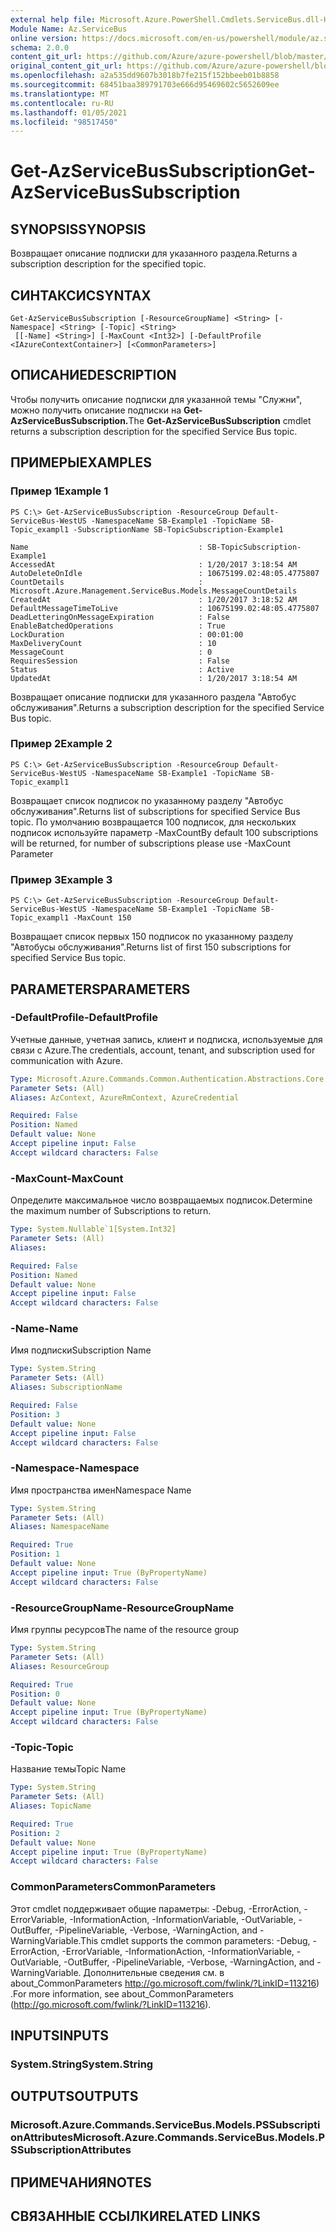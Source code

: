 ```yaml
---
external help file: Microsoft.Azure.PowerShell.Cmdlets.ServiceBus.dll-Help.xml
Module Name: Az.ServiceBus
online version: https://docs.microsoft.com/en-us/powershell/module/az.servicebus/get-azservicebussubscription
schema: 2.0.0
content_git_url: https://github.com/Azure/azure-powershell/blob/master/src/ServiceBus/ServiceBus/help/Get-AzServiceBusSubscription.md
original_content_git_url: https://github.com/Azure/azure-powershell/blob/master/src/ServiceBus/ServiceBus/help/Get-AzServiceBusSubscription.md
ms.openlocfilehash: a2a535dd9607b3018b7fe215f152bbeeb01b8858
ms.sourcegitcommit: 68451baa389791703e666d95469602c5652609ee
ms.translationtype: MT
ms.contentlocale: ru-RU
ms.lasthandoff: 01/05/2021
ms.locfileid: "98517450"
---
```

# <span data-ttu-id="94e29-101">Get-AzServiceBusSubscription</span><span class="sxs-lookup"><span data-stu-id="94e29-101">Get-AzServiceBusSubscription</span></span>

## <span data-ttu-id="94e29-102">SYNOPSIS</span><span class="sxs-lookup"><span data-stu-id="94e29-102">SYNOPSIS</span></span>
<span data-ttu-id="94e29-103">Возвращает описание подписки для указанного раздела.</span><span class="sxs-lookup"><span data-stu-id="94e29-103">Returns a subscription description for the specified topic.</span></span>

## <span data-ttu-id="94e29-104">СИНТАКСИС</span><span class="sxs-lookup"><span data-stu-id="94e29-104">SYNTAX</span></span>

```
Get-AzServiceBusSubscription [-ResourceGroupName] <String> [-Namespace] <String> [-Topic] <String>
 [[-Name] <String>] [-MaxCount <Int32>] [-DefaultProfile <IAzureContextContainer>] [<CommonParameters>]
```

## <span data-ttu-id="94e29-105">ОПИСАНИЕ</span><span class="sxs-lookup"><span data-stu-id="94e29-105">DESCRIPTION</span></span>
<span data-ttu-id="94e29-106">Чтобы получить описание подписки для указанной темы "Служни", можно получить описание подписки на **Get-AzServiceBusSubscription.**</span><span class="sxs-lookup"><span data-stu-id="94e29-106">The **Get-AzServiceBusSubscription** cmdlet returns a subscription description for the specified Service Bus topic.</span></span>

## <span data-ttu-id="94e29-107">ПРИМЕРЫ</span><span class="sxs-lookup"><span data-stu-id="94e29-107">EXAMPLES</span></span>

### <span data-ttu-id="94e29-108">Пример 1</span><span class="sxs-lookup"><span data-stu-id="94e29-108">Example 1</span></span>
```
PS C:\> Get-AzServiceBusSubscription -ResourceGroup Default-ServiceBus-WestUS -NamespaceName SB-Example1 -TopicName SB-Topic_exampl1 -SubscriptionName SB-TopicSubscription-Example1

Name                                      : SB-TopicSubscription-Example1
AccessedAt                                : 1/20/2017 3:18:54 AM
AutoDeleteOnIdle                          : 10675199.02:48:05.4775807
CountDetails                              : Microsoft.Azure.Management.ServiceBus.Models.MessageCountDetails
CreatedAt                                 : 1/20/2017 3:18:52 AM
DefaultMessageTimeToLive                  : 10675199.02:48:05.4775807
DeadLetteringOnMessageExpiration          : False
EnableBatchedOperations                   : True
LockDuration                              : 00:01:00
MaxDeliveryCount                          : 10
MessageCount                              : 0
RequiresSession                           : False
Status                                    : Active
UpdatedAt                                 : 1/20/2017 3:18:54 AM
```

<span data-ttu-id="94e29-109">Возвращает описание подписки для указанного раздела "Автобус обслуживания".</span><span class="sxs-lookup"><span data-stu-id="94e29-109">Returns a subscription description for the specified Service Bus topic.</span></span>

### <span data-ttu-id="94e29-110">Пример 2</span><span class="sxs-lookup"><span data-stu-id="94e29-110">Example 2</span></span>
```
PS C:\> Get-AzServiceBusSubscription -ResourceGroup Default-ServiceBus-WestUS -NamespaceName SB-Example1 -TopicName SB-Topic_exampl1
```

<span data-ttu-id="94e29-111">Возвращает список подписок по указанному разделу "Автобус обслуживания".</span><span class="sxs-lookup"><span data-stu-id="94e29-111">Returns list of subscriptions for specified Service Bus topic.</span></span> <span data-ttu-id="94e29-112">По умолчанию возвращается 100 подписок, для нескольких подписок используйте параметр -MaxCount</span><span class="sxs-lookup"><span data-stu-id="94e29-112">By default 100 subscriptions will be returned, for number of subscriptions please use -MaxCount Parameter</span></span>

### <span data-ttu-id="94e29-113">Пример 3</span><span class="sxs-lookup"><span data-stu-id="94e29-113">Example 3</span></span>
```
PS C:\> Get-AzServiceBusSubscription -ResourceGroup Default-ServiceBus-WestUS -NamespaceName SB-Example1 -TopicName SB-Topic_exampl1 -MaxCount 150
```

<span data-ttu-id="94e29-114">Возвращает список первых 150 подписок по указанному разделу "Автобусы обслуживания".</span><span class="sxs-lookup"><span data-stu-id="94e29-114">Returns list of first 150 subscriptions for specified Service Bus topic.</span></span>

## <span data-ttu-id="94e29-115">PARAMETERS</span><span class="sxs-lookup"><span data-stu-id="94e29-115">PARAMETERS</span></span>

### <span data-ttu-id="94e29-116">-DefaultProfile</span><span class="sxs-lookup"><span data-stu-id="94e29-116">-DefaultProfile</span></span>
<span data-ttu-id="94e29-117">Учетные данные, учетная запись, клиент и подписка, используемые для связи с Azure.</span><span class="sxs-lookup"><span data-stu-id="94e29-117">The credentials, account, tenant, and subscription used for communication with Azure.</span></span>

```yaml
Type: Microsoft.Azure.Commands.Common.Authentication.Abstractions.Core.IAzureContextContainer
Parameter Sets: (All)
Aliases: AzContext, AzureRmContext, AzureCredential

Required: False
Position: Named
Default value: None
Accept pipeline input: False
Accept wildcard characters: False
```

### <span data-ttu-id="94e29-118">-MaxCount</span><span class="sxs-lookup"><span data-stu-id="94e29-118">-MaxCount</span></span>
<span data-ttu-id="94e29-119">Определите максимальное число возвращаемых подписок.</span><span class="sxs-lookup"><span data-stu-id="94e29-119">Determine the maximum number of Subscriptions to return.</span></span>

```yaml
Type: System.Nullable`1[System.Int32]
Parameter Sets: (All)
Aliases:

Required: False
Position: Named
Default value: None
Accept pipeline input: False
Accept wildcard characters: False
```

### <span data-ttu-id="94e29-120">-Name</span><span class="sxs-lookup"><span data-stu-id="94e29-120">-Name</span></span>
<span data-ttu-id="94e29-121">Имя подписки</span><span class="sxs-lookup"><span data-stu-id="94e29-121">Subscription Name</span></span>

```yaml
Type: System.String
Parameter Sets: (All)
Aliases: SubscriptionName

Required: False
Position: 3
Default value: None
Accept pipeline input: False
Accept wildcard characters: False
```

### <span data-ttu-id="94e29-122">-Namespace</span><span class="sxs-lookup"><span data-stu-id="94e29-122">-Namespace</span></span>
<span data-ttu-id="94e29-123">Имя пространства имен</span><span class="sxs-lookup"><span data-stu-id="94e29-123">Namespace Name</span></span>

```yaml
Type: System.String
Parameter Sets: (All)
Aliases: NamespaceName

Required: True
Position: 1
Default value: None
Accept pipeline input: True (ByPropertyName)
Accept wildcard characters: False
```

### <span data-ttu-id="94e29-124">-ResourceGroupName</span><span class="sxs-lookup"><span data-stu-id="94e29-124">-ResourceGroupName</span></span>
<span data-ttu-id="94e29-125">Имя группы ресурсов</span><span class="sxs-lookup"><span data-stu-id="94e29-125">The name of the resource group</span></span>

```yaml
Type: System.String
Parameter Sets: (All)
Aliases: ResourceGroup

Required: True
Position: 0
Default value: None
Accept pipeline input: True (ByPropertyName)
Accept wildcard characters: False
```

### <span data-ttu-id="94e29-126">-Topic</span><span class="sxs-lookup"><span data-stu-id="94e29-126">-Topic</span></span>
<span data-ttu-id="94e29-127">Название темы</span><span class="sxs-lookup"><span data-stu-id="94e29-127">Topic Name</span></span>

```yaml
Type: System.String
Parameter Sets: (All)
Aliases: TopicName

Required: True
Position: 2
Default value: None
Accept pipeline input: True (ByPropertyName)
Accept wildcard characters: False
```

### <span data-ttu-id="94e29-128">CommonParameters</span><span class="sxs-lookup"><span data-stu-id="94e29-128">CommonParameters</span></span>
<span data-ttu-id="94e29-129">Этот cmdlet поддерживает общие параметры: -Debug, -ErrorAction, -ErrorVariable, -InformationAction, -InformationVariable, -OutVariable, -OutBuffer, -PipelineVariable, -Verbose, -WarningAction, and -WarningVariable.</span><span class="sxs-lookup"><span data-stu-id="94e29-129">This cmdlet supports the common parameters: -Debug, -ErrorAction, -ErrorVariable, -InformationAction, -InformationVariable, -OutVariable, -OutBuffer, -PipelineVariable, -Verbose, -WarningAction, and -WarningVariable.</span></span> <span data-ttu-id="94e29-130">Дополнительные сведения см. в about_CommonParameters http://go.microsoft.com/fwlink/?LinkID=113216) .</span><span class="sxs-lookup"><span data-stu-id="94e29-130">For more information, see about_CommonParameters (http://go.microsoft.com/fwlink/?LinkID=113216).</span></span>

## <span data-ttu-id="94e29-131">INPUTS</span><span class="sxs-lookup"><span data-stu-id="94e29-131">INPUTS</span></span>

### <span data-ttu-id="94e29-132">System.String</span><span class="sxs-lookup"><span data-stu-id="94e29-132">System.String</span></span>

## <span data-ttu-id="94e29-133">OUTPUTS</span><span class="sxs-lookup"><span data-stu-id="94e29-133">OUTPUTS</span></span>

### <span data-ttu-id="94e29-134">Microsoft.Azure.Commands.ServiceBus.Models.PSSubscriptionAttributes</span><span class="sxs-lookup"><span data-stu-id="94e29-134">Microsoft.Azure.Commands.ServiceBus.Models.PSSubscriptionAttributes</span></span>

## <span data-ttu-id="94e29-135">ПРИМЕЧАНИЯ</span><span class="sxs-lookup"><span data-stu-id="94e29-135">NOTES</span></span>

## <span data-ttu-id="94e29-136">СВЯЗАННЫЕ ССЫЛКИ</span><span class="sxs-lookup"><span data-stu-id="94e29-136">RELATED LINKS</span></span>

